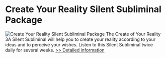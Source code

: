 # Create Your Reality Silent Subliminal Package
![Create Your Reality Silent Subliminal Package](https://mycommerce.akamaized.net/api/pimages/P300974621/BIG/300974621.PNG)
The Create of Your Reality 3A Silent Subliminal will help you to create your reality according to your ideas and to perceive your wishes. Listen to this Silent Subliminal twice daily for several weeks.
[>> Detailed information](https://secure.shareit.com/shareit/product.html?productid=300974621&affiliateid=200057808)